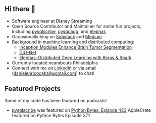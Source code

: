 ## Hi there 👋
- Software engineer at Disney Streaming 
- Open Source Contributor and Maintainer for some fun projects, including [pysqlscribe](https://pypi.org/project/pysqlscribe/), [pysquagg](https://github.com/danielenricocahall/pysquagg), and [elephas](https://github.com/danielenricocahall/elephas)
- Occasionally blog on [Substack](https://substack.com/@dannycahall) and [Medium](https://danielcahall.medium.com/)
- Background in machine learning and distributed computing:
  - [Inception Modules Enhance Brain Tumor Segmentation](https://www.frontiersin.org/journals/computational-neuroscience/articles/10.3389/fncom.2019.00044/full)
  - [DIU-Net](https://arxiv.org/abs/2108.06772)
  - [Elephas: Distributed Deep Learning with Keras & Spark](https://joss.theoj.org/papers/10.21105/joss.04073)
- Currently located nearabouts Philadelphia
- Connect with me on [LinkedIn](https://www.linkedin.com/in/daniel-enrico-cahall/) or via email (danielenricocahall@gmail.com) to chat!


## Featured Projects
Some of my code has been featured on podcasts!

- [pysqlscribe](https://github.com/danielenricocahall/pysqlscribe) was featured on [Python Bytes: Episode 423](https://pythonbytes.fm/episodes/show/423/traveling-the-python-universe)
AppleCrate featured on Python Bytes Episode 371
